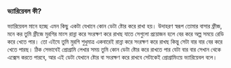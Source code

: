 ### ভ্যারিয়েবল কী?
ভ্যারিয়েবল মানে হচ্ছে এমন কিছু একটা যেখানে কোন ডেটা ষ্টোর করে রাখা হয়। উদাহরণ স্বরূপ তোমার বাসার ফ্রীজ, মনে কর তুমি ফ্রীজে মুরগির মাংস রান্না করে সংরক্ষণ করে রাখছ যাতে সেগুলো প্রয়োজন হলে বের করে অল্প সময়ে রেডি করে খেতে পার। তো এইযে তুমি মুরগি শুধুমাত্র একবারেই রান্না করে সংরক্ষণ করে রাখছ কিন্তু সেটা বার বার বের করে খেতে পারছ। ঠিক সেভাবেই প্রোগ্রামি লেখার সময় তুমি কোন ডেটা ষ্টোর করে রাখতে পার যেটা বার বার সেখান থেকে এক্সেস করতে পারবে, আর এই ডেটা যেখানে ষ্টোর বা সংরক্ষণ করে রাখবে সেটাকেই প্রোগ্রামিংয়ে ভ্যারিয়েবল বলে। 
